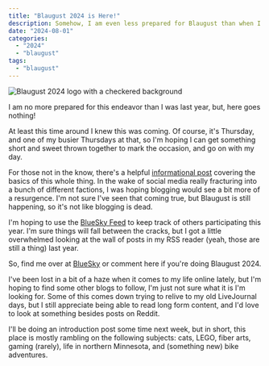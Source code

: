 ```yaml
---
title: "Blaugust 2024 is Here!"
description: Somehow, I am even less prepared for Blaugust than when I found out about it a year ago. But, there's linked information in this post for anyone who is interested in participating now, or in the future. Written for Blaugust 2024.
date: "2024-08-01"
categories: 
  - "2024"
  - "blaugust"
tags: 
  - "blaugust"
---
```


![Blaugust 2024 logo with a checkered background ](images/blaugust2024-litecheck-5003678351480635319473.png)

I am no more prepared for this endeavor than I was last year, but, here goes nothing!

At least this time around I knew this was coming. Of course, it's Thursday, and one of my busier Thursdays at that, so I'm hoping I can get something short and sweet thrown together to mark the occasion, and go on with my day.

For those not in the know, there's a helpful [informational post](https://aggronaut.com/2024/07/12/blaugust-2024-is-coming/) covering the basics of this whole thing. In the wake of social media really fracturing into a bunch of different factions, I was hoping blogging would see a bit more of a resurgence. I'm not sure I've seen that coming true, but Blaugust is still happening, so it's not like blogging is dead.

I'm hoping to use the [BlueSky Feed](https://bsky.app/profile/did:plc:hdgcfurserw5mcmdcwv7lx6o/feed/aaafnyvusfjyg) to keep track of others participating this year. I'm sure things will fall between the cracks, but I got a little overwhelmed looking at the wall of posts in my RSS reader (yeah, those are still a thing) last year.

So, find me over at [BlueSky](https://bsky.app/profile/peridotlines.com) or comment here if you're doing Blaugust 2024.

I've been lost in a bit of a haze when it comes to my life online lately, but I'm hoping to find some other blogs to follow, I'm just not sure what it is I'm looking for. Some of this comes down trying to relive to my old LiveJournal days, but I still appreciate being able to read long form content, and I'd love to look at something besides posts on Reddit.

I'll be doing an introduction post some time next week, but in short, this place is mostly rambling on the following subjects: cats, LEGO, fiber arts, gaming (rarely), life in northern Minnesota, and (something new) bike adventures.
